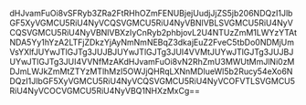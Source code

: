 dHJvamFuOi8vSFRyb3ZRa2FtRHhOZmFENUBjejUudjJjZS5jb206NDQzI1JlbGF5XyVGMCU5RiU4NyVCQSVGMCU5RiU4NyVBNlVBLSVGMCU5RiU4NyVCQSVGMCU5RiU4NyVBNlVBXzIyCnRyb2phbjovL2U4NTUzZmM1LWYzYTAtNDA5Yy1hYzA2LTFjZDkzYjAyNmNmNEBqZ3dkajEuZ2FveC5tbDo0NDMjUmVsYXlfJUYwJTlGJTg3JUJBJUYwJTlGJTg3JUI4VVMtJUYwJTlGJTg3JUJBJUYwJTlGJTg3JUI4VVNfMzAKdHJvamFuOi8vN2RhZmU3MWUtMmJlNi0zMDJmLWJkZmMtZTYzMTlhMzI5OWJjQHRqLXNnMDIueWl5b2Rucy54eXo6NDQzI1JlbGF5XyVGMCU5RiU4NyVCQSVGMCU5RiU4NyVCOFVTLSVGMCU5RiU4NyVCOCVGMCU5RiU4NyVBQ1NHXzMxCg==